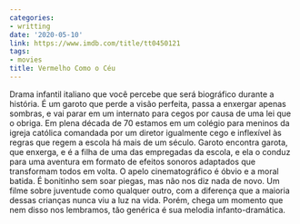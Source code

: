 ```yaml
---
categories:
- writting
date: '2020-05-10'
link: https://www.imdb.com/title/tt0450121
tags:
- movies
title: Vermelho Como o Céu
---
```


Drama infantil italiano que você percebe que será biográfico durante a história. É um garoto que perde a visão perfeita, passa a enxergar apenas sombras, e vai parar em um internato para cegos por causa de uma lei que o obriga. Em plena década de 70 estamos em um colégio para meninos da igreja católica comandada por um diretor igualmente cego e inflexível às regras que regem a escola há mais de um século. Garoto encontra garota, que enxerga, e é a filha de uma das empregadas da escola, e ela o conduz para uma aventura em formato de efeitos sonoros adaptados que transformam todos em volta. O apelo cinematográfico é óbvio e a moral batida. É bonitinho sem soar piegas, mas não nos diz nada de novo. Um filme sobre juventude como qualquer outro, com a diferença que a maioria dessas crianças nunca viu a luz na vida. Porém, chega um momento que nem disso nos lembramos, tão genérica é sua melodia infanto-dramática.

